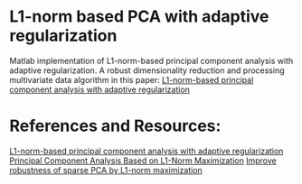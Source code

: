 # L1-norm based PCA with adaptive regularization
Matlab implementation of L1-norm-based principal component analysis with adaptive regularization. A  robust dimensionality reduction and processing multivariate data algorithm in this paper: [L1-norm-based principal component analysis with adaptive regularization](https://www.sciencedirect.com/science/article/abs/pii/S0031320316301637)

# References and Resources:
[L1-norm-based principal component analysis with adaptive regularization](https://www.sciencedirect.com/science/article/abs/pii/S0031320316301637)
[Principal Component Analysis Based on L1-Norm Maximization](https://ieeexplore.ieee.org/abstract/document/4522554)
[Improve robustness of sparse PCA by L1-norm maximization](https://www.sciencedirect.com/science/article/abs/pii/S0031320311002974)
